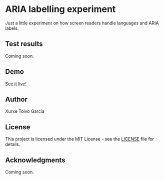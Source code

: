 # ARIA labelling experiment

Just a little experiment on how screen readers handle languages and ARIA labels.

## Test results

Coming soon.

## Demo

[See it live!](https://xurxe.github.io/aria-labelling-test)

## Author

Xurxe Toivo García

## License

This project is licensed under the MIT License - see the [LICENSE](LICENSE) file for details.

## Acknowledgments

Coming soon.
